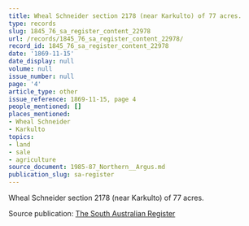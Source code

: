 ```yaml
---
title: Wheal Schneider section 2178 (near Karkulto) of 77 acres.
type: records
slug: 1845_76_sa_register_content_22978
url: /records/1845_76_sa_register_content_22978/
record_id: 1845_76_sa_register_content_22978
date: '1869-11-15'
date_display: null
volume: null
issue_number: null
page: '4'
article_type: other
issue_reference: 1869-11-15, page 4
people_mentioned: []
places_mentioned:
- Wheal Schneider
- Karkulto
topics:
- land
- sale
- agriculture
source_document: 1985-87_Northern__Argus.md
publication_slug: sa-register
---
```


Wheal Schneider section 2178 (near Karkulto) of 77 acres.

Source publication: [The South Australian Register](/publications/sa-register/)

